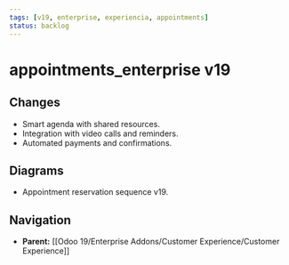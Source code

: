 ```yaml
---
tags: [v19, enterprise, experiencia, appointments]
status: backlog
---
```

# appointments_enterprise v19

## Changes
- Smart agenda with shared resources.
- Integration with video calls and reminders.
- Automated payments and confirmations.

## Diagrams
- Appointment reservation sequence v19.






## Navigation
- **Parent:** [[Odoo 19/Enterprise Addons/Customer Experience/Customer Experience]]
